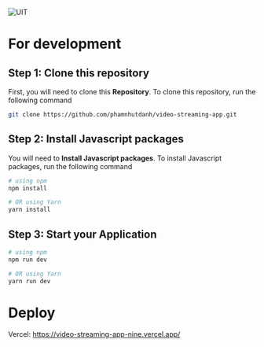 ![UIT](https://img.shields.io/badge/from-UIT%20VNUHCM-blue?style=for-the-badge&link=https%3A%2F%2Fwww.uit.edu.vn%2F)

# For development

## Step 1: Clone this repository
First, you will need to clone this **Repository**.
To clone this repository, run the following command 
```bash
git clone https://github.com/phamnhutdanh/video-streaming-app.git
```
## Step 2: Install Javascript packages
You will need to **Install Javascript packages**.
To install Javascript packages, run the following command 
```bash
# using npm
npm install

# OR using Yarn
yarn install
```
## Step 3: Start your Application
```bash
# using npm
npm run dev

# OR using Yarn
yarn run dev
```

# Deploy
Vercel: https://video-streaming-app-nine.vercel.app/

